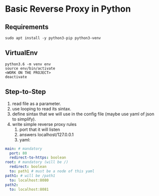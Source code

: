 # Basic Reverse Proxy in Python

## Requirements
```
sudo apt install -y python3-pip python3-venv
```

## VirtualEnv
```
python3.6 -m venv env
source env/bin/activate
<WORK ON THE PROJECT>
deactivate
```

## Step-to-Step

1. read file as a parameter.
2. use looping to read its sintax.
3. define sintax that we will use in the config file (maybe use yaml of json to simplify).
4. write simple reverse proxy rules
   1. port that it will listen
   2. answers localhost/127.0.0.1
   3. yaml:
    
```yaml
main: # mandatory
  port: 80
  redirect-to-https: boolean
root: # mandatory (will be /)
  redirect: boolean
  to: path1 # must be a node of this yaml
path1: # will be /path1
  to: localhost:8080
path2:
  to: localhost:8081
```